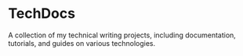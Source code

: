 # TechDocs
A collection of my technical writing projects, including documentation, tutorials, and guides on various technologies.
